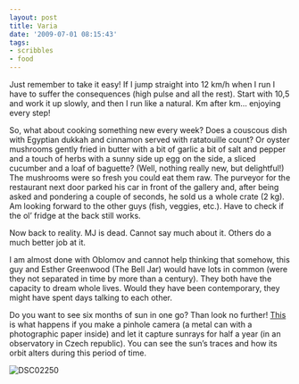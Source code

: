 ```yaml
---
layout: post
title: Varia
date: '2009-07-01 08:15:43'
tags:
- scribbles
- food
---
```



Just remember to take it easy! If I jump straight into 12 km/h when I run I have to suffer the consequences (high pulse and all the rest). Start with 10,5 and work it up slowly, and then I run like a natural. Km after km… enjoying every step!

So, what about cooking something new every week? Does a couscous dish with Egyptian dukkah and cinnamon served with ratatouille count? Or oyster mushrooms gently fried in butter with a bit of garlic a bit of salt and pepper and a touch of herbs with a sunny side up egg on the side, a sliced cucumber and a loaf of baguette? (Well, nothing really new, but delightful!) The mushrooms were so fresh you could eat them raw. The purveyor for the restaurant next door parked his car in front of the gallery and, after being asked and pondering a couple of seconds, he sold us a whole crate (2 kg). Am looking forward to the other guys (fish, veggies, etc.). Have to check if the ol’ fridge at the back still works.

Now back to reality. MJ is dead. Cannot say much about it. Others do a much better job at it.

I am almost done with Oblomov and cannot help thinking that somehow, this guy and Esther Greenwood (The Bell Jar) would have lots in common (were they not separated in time by more than a century). They both have the capacity to dream whole lives. Would they have been contemporary, they might have spent days talking to each other.

Do you want to see six months of sun in one go? Than look no further! [This](http://antwrp.gsfc.nasa.gov/apod/image/0906/solsolargraph_zapior.jpg) is what happens if you make a pinhole camera (a metal can with a photographic paper inside) and let it capture sunrays for half a year (in an observatory in Czech republic). You can see the sun’s traces and how its orbit alters during this period of time.

![DSC02250](http://wpgf.files.wordpress.com/2009/07/dsc02250.jpg "DSC02250")


